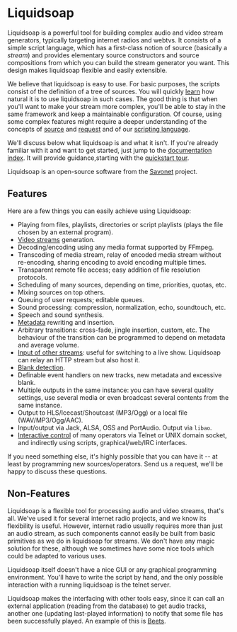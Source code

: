 # Liquidsoap

Liquidsoap is a powerful tool for building complex audio and video stream generators,
typically targeting internet radios and webtvs. It consists of a simple script language,
which has a first-class notion of source (basically a _stream_) and
provides elementary source constructors and source compositions
from which you can build the stream generator you want.
This design makes liquidsoap flexible and easily extensible.

We believe that liquidsoap is easy to use. For basic purposes, the scripts
consist of the definition of a tree of sources.
You will quickly [learn](quick_start.html)
how natural it is to use liquidsoap in such cases. The good thing is that
when you'll want to make your stream more complex,
you'll be able to stay in the same framework and keep a maintainable
configuration.
Of course, using some complex features might require a deeper
understanding of the concepts of [source](sources.html) and
[request](requests.html) and of our [scripting language](language.html).

We'll discuss below what liquidsoap is and what it isn't.
If you're already familiar with it and want to get started,
just jump to the [documentation index](documentation.html).
It will provide guidance,starting with the [quickstart tour](quick_start.html).

Liquidsoap is an open-source software
from the [Savonet](http://liquidsoap.info) project.

## Features

Here are a few things you can easily achieve using Liquidsoap:

- Playing from files, playlists, directories or script playlists (plays the file chosen by an external program).
- [Video streams](video.html) generation.
- Decoding/encoding using any media format supported by FFmpeg.
- Transcoding of media stream, relay of encoded media stream without re-encoding, sharing encoding to avoid encoding multiple times.
- Transparent remote file access; easy addition of file resolution protocols.
- Scheduling of many sources, depending on time, priorities, quotas, etc.
- Mixing sources on top others.
- Queuing of user requests; editable queues.
- Sound processing: compression, normalization, echo, soundtouch, etc.
- Speech and sound synthesis.
- [Metadata](metadata.html) rewriting and insertion.
- Arbitrary transitions: cross-fade, jingle insertion, custom, etc. The behaviour of the transition can be programmed to depend on metadata and average volume.
- [Input of other streams](http_input.html): useful for switching to a live show. Liquidsoap can relay an HTTP stream but also host it.
- [Blank detection](blank.html).
- Definable event handlers on new tracks, new metadata and excessive blank.
- Multiple outputs in the same instance: you can have several quality settings, use several media or even broadcast several contents from the same instance.
- Output to HLS/Icecast/Shoutcast (MP3/Ogg) or a local file (WAV/MP3/Ogg/AAC).
- Input/output via Jack, ALSA, OSS and PortAudio. Output via `libao`.
- [Interactive control](advanced.html) of many operators via Telnet or UNIX domain socket, and indirectly using scripts, graphical/web/IRC interfaces.

If you need something else, it's highly possible that you can have it -- at least by programming new sources/operators. Send us a request, we'll be happy to discuss these questions.

## Non-Features

Liquidsoap is a flexible tool for processing audio and video streams, that's all. We've used it for several internet radio projects, and we know its flexibility is useful. However, internet radio usually requires more than just an audio stream, as such components cannot easily be built from basic primitives as we do in liquidsoap for streams. We don't have any magic solution for these, although we sometimes have some nice tools which could be adapted to various uses.

Liquidsoap itself doesn't have a nice GUI or any graphical programming environment. You'll have to write the script by hand, and the only possible interaction with a running liquidsoap is the telnet server.

Liquidsoap makes the interfacing with other tools easy, since it can call an external application (reading from the database) to get audio tracks, another one (updating last-played information) to notify that some file has been successfully played. An example of this is [Beets](beets.html).
